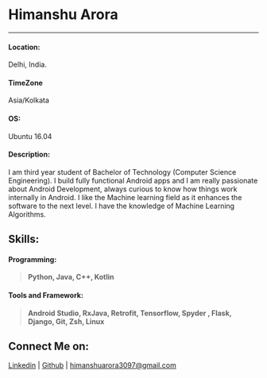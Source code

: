 
# Himanshu Arora
***
#### Location: 

Delhi, India.

#### TimeZone

 Asia/Kolkata
 
#### OS:

Ubuntu 16.04

#### Description:

I am third year student of Bachelor of Technology (Computer Science Engineering).
I build fully functional Android apps and I am really passionate about Android Development, always curious to know how things work internally in Android. 
I like the Machine learning field as it enhances the software to the next level. I have the knowledge of Machine Learning Algorithms.

## Skills:
#### Programming:
> **Python, Java, C++, Kotlin**

#### Tools and Framework:
> **Android Studio, RxJava, Retrofit, Tensorflow, Spyder , Flask, Django, Git, Zsh, Linux**

## Connect Me on:

[Linkedin](https://www.linkedin.com/in/himanshuarora97/) | [Github](https://github.com/himanshuarora97/) | himanshuarora3097@gmail.com
